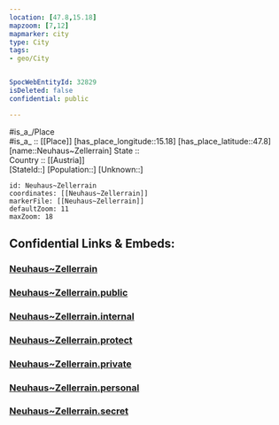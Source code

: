 ```yaml
---
location: [47.8,15.18] 
mapzoom: [7,12] 
mapmarker: city 
type: City
tags:
- geo/City


SpocWebEntityId: 32829
isDeleted: false
confidential: public

---
```

#is_a_/Place  
#is_a_ :: [[Place]] 
[has_place_longitude::15.18] 
[has_place_latitude::47.8] 
[name::Neuhaus~Zellerrain] 
State ::  
Country :: [[Austria]]  
[StateId::] 
[Population::] 
[Unknown::] 


```leaflet
id: Neuhaus~Zellerrain
coordinates: [[Neuhaus~Zellerrain]] 
markerFile: [[Neuhaus~Zellerrain]] 
defaultZoom: 11 
maxZoom: 18
```


## Confidential Links & Embeds: 

### [Neuhaus~Zellerrain](/_Standards/Earth/Continent/Europe/Europe~Central/Austria/Austrias_States/Niederösterreich/City/Neuhaus~Zellerrain.md) 

### [Neuhaus~Zellerrain.public](/_public/Earth/Continent/Europe/Europe~Central/Austria/Austrias_States/Niederösterreich/City/Neuhaus~Zellerrain.public.md) 

### [Neuhaus~Zellerrain.internal](/_internal/Earth/Continent/Europe/Europe~Central/Austria/Austrias_States/Niederösterreich/City/Neuhaus~Zellerrain.internal.md) 

### [Neuhaus~Zellerrain.protect](/_protect/Earth/Continent/Europe/Europe~Central/Austria/Austrias_States/Niederösterreich/City/Neuhaus~Zellerrain.protect.md) 

### [Neuhaus~Zellerrain.private](/_private/Earth/Continent/Europe/Europe~Central/Austria/Austrias_States/Niederösterreich/City/Neuhaus~Zellerrain.private.md) 

### [Neuhaus~Zellerrain.personal](/_personal/Earth/Continent/Europe/Europe~Central/Austria/Austrias_States/Niederösterreich/City/Neuhaus~Zellerrain.personal.md) 

### [Neuhaus~Zellerrain.secret](/_secret/Earth/Continent/Europe/Europe~Central/Austria/Austrias_States/Niederösterreich/City/Neuhaus~Zellerrain.secret.md)

